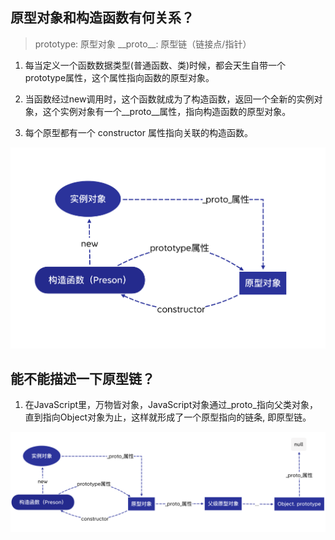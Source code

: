 ## 原型对象和构造函数有何关系？
> prototype: 原型对象
> \_\_proto\_\_: 原型链（链接点/指针）
1. 每当定义一个函数数据类型(普通函数、类)时候，都会天生自带一个prototype属性，这个属性指向函数的原型对象。

2. 当函数经过new调用时，这个函数就成为了构造函数，返回一个全新的实例对象，这个实例对象有一个__proto__属性，指向构造函数的原型对象。

3. 每个原型都有一个 constructor 属性指向关联的构造函数。

![An image](../../imge/prototype01.png)

## 能不能描述一下原型链？

1. 在JavaScript里，万物皆对象，JavaScript对象通过_proto_指向父类对象，直到指向Object对象为止，这样就形成了一个原型指向的链条, 即原型链。

![An image](../../imge/prototype02.png)

